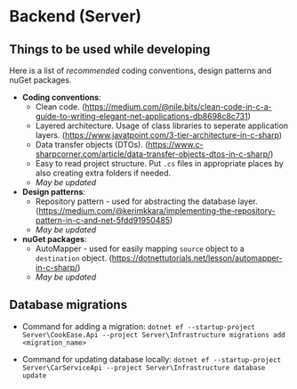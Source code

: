 # Backend (Server)
## Things to be used while developing
Here is a list of *recommended* coding conventions, design patterns and nuGet packages.
- **Coding conventions**:
	- Clean code. (https://medium.com/@nile.bits/clean-code-in-c-a-guide-to-writing-elegant-net-applications-db8698c8c731)
	- Layered architecture. Usage of class libraries to seperate application layers. (https://www.javatpoint.com/3-tier-architecture-in-c-sharp)
	- Data transfer objects (DTOs). (https://www.c-sharpcorner.com/article/data-transfer-objects-dtos-in-c-sharp/)
	- Easy to read project structure. Put `.cs` files in appropriate places by also creating extra folders if needed.
	- *May be updated*
- **Design patterns**:
	- Repository pattern - used for abstracting the database layer. (https://medium.com/@kerimkkara/implementing-the-repository-pattern-in-c-and-net-5fdd91950485)
	- *May be updated*
- **nuGet packages**:
	- AutoMapper - used for easily mapping `source` object to a `destination` object. (https://dotnettutorials.net/lesson/automapper-in-c-sharp/)
	- *May be updated*

## Database migrations
* Command for adding a migration:
`dotnet ef --startup-project Server\CookEase.Api --project Server\Infrastructure migrations add <migration_name>`

* Command for updating database locally:
`dotnet ef --startup-project Server\CarServiceApi --project Server\Infrastructure database update`
